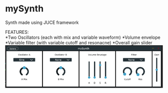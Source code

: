 # mySynth
Synth made using JUCE framework

FEATURES: <br/>
*Two Oscillators (each with mix and variable waveform)
*Volume envelope
*Variable filter (with variable cutoff and resonacne)
*Overall gain slider
![alt text](./mySynth.PNG)
